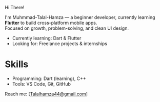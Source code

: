 Hi There! 

I'm Muhmmad-Talal-Hamza — a beginner developer, currently learning **Flutter** to build cross-platform mobile apps.  
Focused on growth, problem-solving, and clean UI design.

-  Currently learning: Dart & Flutter  
-  Looking for: Freelance projects & internships
   
# Skills

- Programming: Dart (learning), C++
- Tools: VS Code, Git, GitHub


 Reach me: [Talalhamza44@gmail.com]

